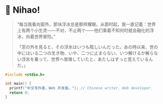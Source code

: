 # 🙋 Nihao!

> “每当我看向窗外，那块浮冰总是那样耀眼。从那时起，我一直记着：世界上有两个小生灵——不对，不止两个——他们乘着不知何时就会融化的浮冰，向着世界冒险。”
>
> 「窓の外を見ると、その浮氷はいつも眩しいんだった。あの時以来、世の中にはいる二つの生き物、いや、二つに止まらない、いつ解けるか解らない浮氷を乗って、世界へ冒険していたと、あたしはずっと覚えているんだ。」

```cpp
#include <stdio.h>

int main() {
  printf("中文写作者、Web 开发者。"); // Chinese writer. Web developer.
  return 0;
}
```
